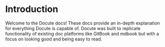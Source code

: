 # Introduction

Welcome to the Docute docs! These docs provide an in-depth explanation for everything Docute is capable of. Docute was built to replicate functionality of existing doc platforms like GitBook and mdbook but with a focus on looking good and being easy to read.
